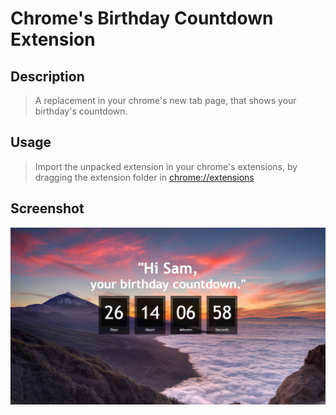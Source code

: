 # Chrome's Birthday Countdown Extension

## Description
> A replacement in your chrome's new tab page, that shows your birthday's countdown.

## Usage
> Import the unpacked extension in your chrome's extensions, by dragging the extension folder in
[chrome://extensions](chrome://extensions)

## Screenshot
![alt=Screenshot](/img/screenshot.png)
